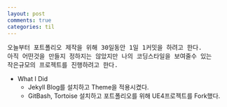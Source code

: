 ```yaml
---
layout: post
comments: true
categories: til
---
```


<pre>
오늘부터 포트폴리오 제작을 위해 30일동안 1일 1커밋을 하려고 한다.
아직 어떤것을 만들지 정하지는 않았지만 나의 코딩스타일을 보여줄수 있는
작은규모의 프로젝트를 진행하려고 한다.
</pre>
* What I Did
	* Jekyll Blog를 설치하고 Theme을 적용시켰다.
	* GitBash, Tortoise 설치하고 포트폴리오를 위해 UE4프로젝트를 Fork했다.
	

